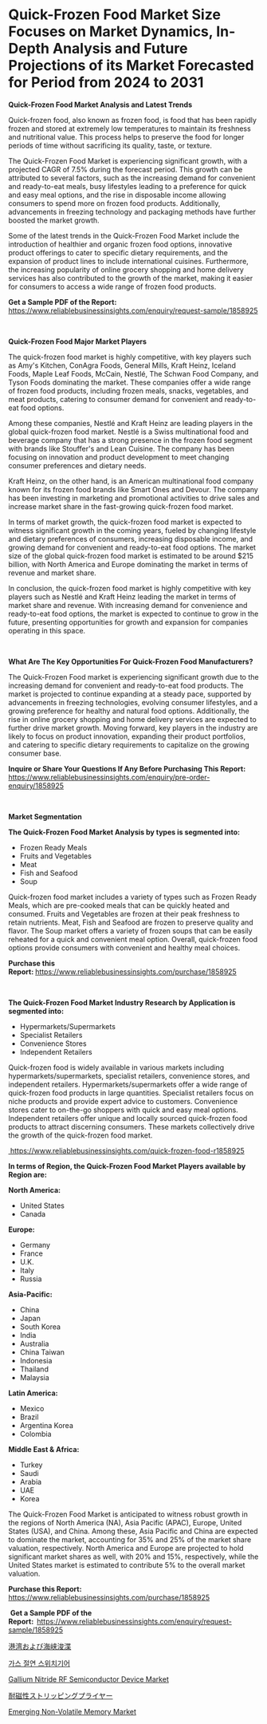 <p><h1>Quick-Frozen Food Market Size Focuses on Market Dynamics, In-Depth Analysis and Future Projections of its Market Forecasted for Period from 2024 to 2031</h1></p><p><strong>Quick-Frozen Food Market Analysis and Latest Trends</strong></p>
<p><p>Quick-frozen food, also known as frozen food, is food that has been rapidly frozen and stored at extremely low temperatures to maintain its freshness and nutritional value. This process helps to preserve the food for longer periods of time without sacrificing its quality, taste, or texture.</p><p>The Quick-Frozen Food Market is experiencing significant growth, with a projected CAGR of 7.5% during the forecast period. This growth can be attributed to several factors, such as the increasing demand for convenient and ready-to-eat meals, busy lifestyles leading to a preference for quick and easy meal options, and the rise in disposable income allowing consumers to spend more on frozen food products. Additionally, advancements in freezing technology and packaging methods have further boosted the market growth.</p><p>Some of the latest trends in the Quick-Frozen Food Market include the introduction of healthier and organic frozen food options, innovative product offerings to cater to specific dietary requirements, and the expansion of product lines to include international cuisines. Furthermore, the increasing popularity of online grocery shopping and home delivery services has also contributed to the growth of the market, making it easier for consumers to access a wide range of frozen food products.</p></p>
<p><strong>Get a Sample PDF of the Report:&nbsp;</strong> <a href="https://www.reliablebusinessinsights.com/enquiry/request-sample/1858925">https://www.reliablebusinessinsights.com/enquiry/request-sample/1858925</a></p>
<p>&nbsp;</p>
<p><strong>Quick-Frozen Food Major Market Players</strong></p>
<p><p>The quick-frozen food market is highly competitive, with key players such as Amy's Kitchen, ConAgra Foods, General Mills, Kraft Heinz, Iceland Foods, Maple Leaf Foods, McCain, Nestlé, The Schwan Food Company, and Tyson Foods dominating the market. These companies offer a wide range of frozen food products, including frozen meals, snacks, vegetables, and meat products, catering to consumer demand for convenient and ready-to-eat food options.</p><p>Among these companies, Nestlé and Kraft Heinz are leading players in the global quick-frozen food market. Nestlé is a Swiss multinational food and beverage company that has a strong presence in the frozen food segment with brands like Stouffer's and Lean Cuisine. The company has been focusing on innovation and product development to meet changing consumer preferences and dietary needs.</p><p>Kraft Heinz, on the other hand, is an American multinational food company known for its frozen food brands like Smart Ones and Devour. The company has been investing in marketing and promotional activities to drive sales and increase market share in the fast-growing quick-frozen food market.</p><p>In terms of market growth, the quick-frozen food market is expected to witness significant growth in the coming years, fueled by changing lifestyle and dietary preferences of consumers, increasing disposable income, and growing demand for convenient and ready-to-eat food options. The market size of the global quick-frozen food market is estimated to be around $215 billion, with North America and Europe dominating the market in terms of revenue and market share.</p><p>In conclusion, the quick-frozen food market is highly competitive with key players such as Nestlé and Kraft Heinz leading the market in terms of market share and revenue. With increasing demand for convenience and ready-to-eat food options, the market is expected to continue to grow in the future, presenting opportunities for growth and expansion for companies operating in this space.</p></p>
<p>&nbsp;</p>
<p><strong>What Are The Key Opportunities For Quick-Frozen Food Manufacturers?</strong></p>
<p><p>The Quick-Frozen Food market is experiencing significant growth due to the increasing demand for convenient and ready-to-eat food products. The market is projected to continue expanding at a steady pace, supported by advancements in freezing technologies, evolving consumer lifestyles, and a growing preference for healthy and natural food options. Additionally, the rise in online grocery shopping and home delivery services are expected to further drive market growth. Moving forward, key players in the industry are likely to focus on product innovation, expanding their product portfolios, and catering to specific dietary requirements to capitalize on the growing consumer base.</p></p>
<p><strong>Inquire or Share Your Questions If Any Before Purchasing This Report:</strong> <a href="https://www.reliablebusinessinsights.com/enquiry/pre-order-enquiry/1858925">https://www.reliablebusinessinsights.com/enquiry/pre-order-enquiry/1858925</a></p>
<p>&nbsp;</p>
<p><strong>Market Segmentation</strong></p>
<p><strong>The Quick-Frozen Food Market Analysis by types is segmented into:</strong></p>
<p><ul><li>Frozen Ready Meals</li><li>Fruits and Vegetables</li><li>Meat</li><li>Fish and Seafood</li><li>Soup</li></ul></p>
<p><p>Quick-frozen food market includes a variety of types such as Frozen Ready Meals, which are pre-cooked meals that can be quickly heated and consumed. Fruits and Vegetables are frozen at their peak freshness to retain nutrients. Meat, Fish and Seafood are frozen to preserve quality and flavor. The Soup market offers a variety of frozen soups that can be easily reheated for a quick and convenient meal option. Overall, quick-frozen food options provide consumers with convenient and healthy meal choices.</p></p>
<p><strong>Purchase this Report:&nbsp;</strong><a href="https://www.reliablebusinessinsights.com/purchase/1858925">https://www.reliablebusinessinsights.com/purchase/1858925</a></p>
<p>&nbsp;</p>
<p><strong>The Quick-Frozen Food Market Industry Research by Application is segmented into:</strong></p>
<p><ul><li>Hypermarkets/Supermarkets</li><li>Specialist Retailers</li><li>Convenience Stores</li><li>Independent Retailers</li></ul></p>
<p><p>Quick-frozen food is widely available in various markets including hypermarkets/supermarkets, specialist retailers, convenience stores, and independent retailers. Hypermarkets/supermarkets offer a wide range of quick-frozen food products in large quantities. Specialist retailers focus on niche products and provide expert advice to customers. Convenience stores cater to on-the-go shoppers with quick and easy meal options. Independent retailers offer unique and locally sourced quick-frozen food products to attract discerning consumers. These markets collectively drive the growth of the quick-frozen food market.</p></p>
<p><a href="https://www.reliablebusinessinsights.com/quick-frozen-food-r1858925">&nbsp;https://www.reliablebusinessinsights.com/quick-frozen-food-r1858925</a></p>
<p><strong>In terms of Region, the Quick-Frozen Food Market Players available by Region are:</strong></p>
<p>
    <p> <strong> North America: </strong>
        <ul>
            <li>United States</li>
            <li>Canada</li>
        </ul>
        </p> 
    <p> <strong> Europe: </strong>
        <ul>
            <li>Germany</li>
            <li>France</li>
            <li>U.K.</li>
            <li>Italy</li>
            <li>Russia</li>
        </ul>
        </p> 
    <p> <strong> Asia-Pacific: </strong>
        <ul>
            <li>China</li>
            <li>Japan</li>
            <li>South Korea</li>
            <li>India</li>
            <li>Australia</li>
            <li>China Taiwan</li>
            <li>Indonesia</li>
            <li>Thailand</li>
            <li>Malaysia</li>
        </ul>
        </p> 
    <p> <strong> Latin America: </strong>
        <ul>
            <li>Mexico</li>
            <li>Brazil</li>
            <li>Argentina Korea</li>
            <li>Colombia</li>
        </ul>
        </p> 
    <p> <strong> Middle East & Africa: </strong>
        <ul>
            <li>Turkey</li>
            <li>Saudi</li>
            <li>Arabia</li>
            <li>UAE</li>
            <li>Korea</li>
        </ul>
    </p>
    </p>
<p><p>The Quick-Frozen Food Market is anticipated to witness robust growth in the regions of North America (NA), Asia Pacific (APAC), Europe, United States (USA), and China. Among these, Asia Pacific and China are expected to dominate the market, accounting for 35% and 25% of the market share valuation, respectively. North America and Europe are projected to hold significant market shares as well, with 20% and 15%, respectively, while the United States market is estimated to contribute 5% to the overall market valuation.</p></p>
<p><strong>Purchase this Report: </strong><a href="https://www.reliablebusinessinsights.com/purchase/1858925">https://www.reliablebusinessinsights.com/purchase/1858925</a></p>
<p>&nbsp;<strong>Get a Sample PDF of the Report:&nbsp;&nbsp;</strong><a href="https://www.reliablebusinessinsights.com/enquiry/request-sample/1858925">https://www.reliablebusinessinsights.com/enquiry/request-sample/1858925</a></p>
<p><strong></strong></p>
<p><p><a href="https://github.com/JacksonWiza1924/Market-Research-Report-List-2/blob/main/3575785151262.md">港湾および海峡浚渫</a></p><p><a href="https://github.com/wallacBahrtyinger567686/Market-Research-Report-List-2/blob/main/9406548161187.md">가스 절연 스위치기어</a></p><p><a href="https://github.com/dringals/Market-Research-Report-List-4/blob/main/gallium-nitride-rf-semiconductor-device-market.md">Gallium Nitride RF Semiconductor Device Market</a></p><p><a href="https://github.com/hwbcz413288296/Market-Research-Report-List-2/blob/main/2964274151261.md">耐磁性ストリッピングプライヤー</a></p><p><a href="https://github.com/mharielmesa/Market-Research-Report-List-3/blob/main/emerging-non-volatile-memory-market.md">Emerging Non-Volatile Memory Market</a></p></p>
